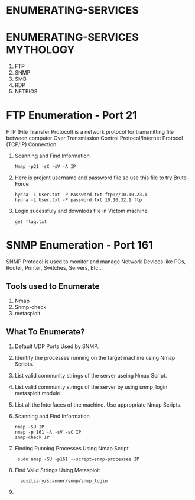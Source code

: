# ENUMERATING-SERVICES

# ENUMERATING-SERVICES MYTHOLOGY

1. FTP
2. SNMP
3. SMB
4. RDP
5. NETBIOS

# FTP Enumeration - Port 21

FTP (File Transfer Protocol) is a network protocol for transmitting file between computer Over Transmission Control Protocol/Internet Protocol (TCP/IP) Connection

1. Scanning and Find Information

       Nmap -p21 -sC -sV -A IP 

2. Here is prejent username and password file so use this file to try Brute-Force

       hydra -L User.txt -P Password.txt ftp://10.10.23.1 
       hydra -L User.txt -P password.txt 10.10.32.1 ftp
    
3. Login sucessfuly and downlods file in Victom machine

       get flag.txt

# SNMP Enumeration - Port 161

SNMP Protocol is used to monitor and manage Network Devices like PCs, Router, Printer, Switches, Servers, Etc...

## Tools used to Enumerate

1. Nmap
2. Snmp-check
3. metasploit

## What To Enumerate?

1. Default UDP Ports Used by SNMP.
2. Identify the processes running on the target machine using Nmap Scripts.
3. List valid community strings of the server useing Nmap Script.
4. List valid community strings of the server by using snmp_login metasploit module.
5. List all the Interfaces of the machine. Use appropriate Nmap Scripts.


1. Scanning and Find Information

       nmap -SU IP
       nmap -p 161 -A -sV -sC IP
       snmp-check IP

2. Finding Running Processes Using Nmap Script

        sudo nmap -SU -p161 --script=snmp-processes IP

3. Find Valid Strings Using Metasploit

         auxiliary/scanner/snmp/snmp_login

4. 
